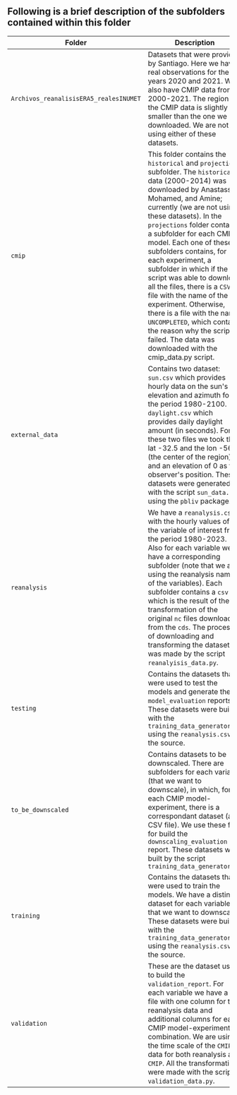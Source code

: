 ## Following is a brief description of the subfolders contained within this folder

|Folder|Description|
|------|-----------|
|`Archivos_reanalisisERA5_realesINUMET`| Datasets that were provided by Santiago. Here we have real observations for the years 2020 and 2021. We also have CMIP data from 2000-2021. The region of the CMIP data is slightly smaller than the one we downloaded. We are not using either of these datasets.|
|`cmip`|This folder contains the `historical` and `projections` subfolder. The `historical` data (2000-2014) was downloaded by Anastassia, Mohamed, and Amine; currently (we are not using these datasets). In the `projections` folder contains a subfolder for each CMIP model. Each one of these subfolders contains, for each experiment, a subfolder in which if the script was able to download all the files, there is a `CSV` file with the name of the experiment. Otherwise, there is a file with the name `UNCOMPLETED`, which contains the reason why the script failed. The data was downloaded with the cmip_data.py script.|
|`external_data`|Contains two dataset: `sun.csv` which provides hourly data on the sun's elevation and azimuth for the period 1980-2100. `daylight.csv` which provides daily daylight amount (in seconds). For these two files we took the lat -32.5 and the lon -56 (the center of the region) and an elevation of 0 as the observer's position. These datasets were generated with the script `sun_data.py` using the `pbliv` package.|
|`reanalysis`|We have a `reanalysis.csv` with the hourly values of all the variable of interest from the period 1980-2023. Also for each variable we have a corresponding subfolder (note that  we are using the reanalysis names of the variables). Each subfolder contains a `csv` which is the result of the transformation of the original `nc` files downloaded from the `cds`. The process of downloading and transforming the dataset was made by the script `reanalyisis_data.py`.|
|`testing`|Contains the datasets that were used to test the models and generate the `model_evaluation` reports. These datasets were built with the `training_data_generator.py` using the `reanalysis.csv` as the source. |
|`to_be_downscaled`|Contains datasets to be downscaled. There are subfolders for each variable (that we want to downscale), in which, for each CMIP model-experiment, there is a correspondant dataset (a CSV file). We use these files for build the `downscaling_evaluation` report. These datasets were built by the script `training_data_generator.py`|
|`training`|Contains the datasets that were used to train the models. We have a distinct dataset for each variable that we want to downscale. These datasets were built with the `training_data_generator.py` using the `reanalysis.csv` as the source.|
|`validation`|These are the dataset used to build the `validation_report`. For each variable we have a `CSV` file with one column for the reanalysis data and additional columns for each CMIP model-experiment combination. We are using the time scale of the `CMIP` data for both reanalysis and `CMIP`. All the transformations were made with the script `validation_data.py`.|